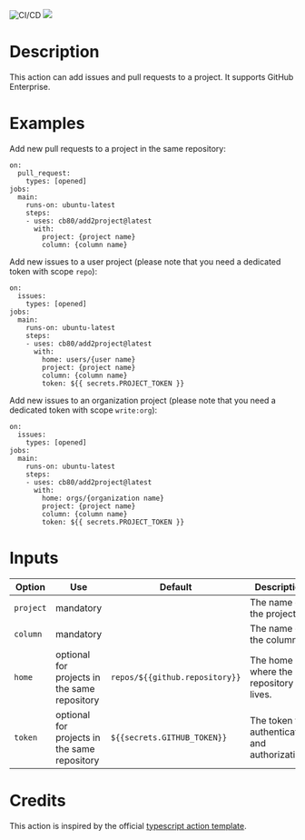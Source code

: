 ![CI/CD](https://github.com/cb80/add2project/workflows/CI/CD/badge.svg)
[![](https://img.shields.io/badge/GitHub-Marketplace-blue)](https://github.com/marketplace/actions/add-issues-and-pull-requests-to-a-project)

# Description

This action can add issues and pull requests to a project. It supports GitHub Enterprise.

# Examples

Add new pull requests to a project in the same repository:
```
on:
  pull_request:
    types: [opened]
jobs:
  main:
    runs-on: ubuntu-latest
    steps:
    - uses: cb80/add2project@latest
      with:
        project: {project name}
        column: {column name}
```

Add new issues to a user project (please note that you need a dedicated token
with scope `repo`):
```
on:
  issues:
    types: [opened]
jobs:
  main:
    runs-on: ubuntu-latest
    steps:
    - uses: cb80/add2project@latest
      with:
        home: users/{user name}
        project: {project name}
        column: {column name}
        token: ${{ secrets.PROJECT_TOKEN }}
```

Add new issues to an organization project (please note that you need a dedicated
token with scope `write:org`):
```
on:
  issues:
    types: [opened]
jobs:
  main:
    runs-on: ubuntu-latest
    steps:
    - uses: cb80/add2project@latest
      with:
        home: orgs/{organization name}
        project: {project name}
        column: {column name}
        token: ${{ secrets.PROJECT_TOKEN }}
```

# Inputs

| Option    | Use                                          | Default                        | Description |
|-----------|----------------------------------------------|--------------------------------|-------------|
| `project` | mandatory                                    |                                | The name of the project. |
| `column`  | mandatory                                    |                                | The name of the column. |
| `home`    | optional for projects in the same repository | `repos/${{github.repository}}` | The home where the repository lives. |
| `token`   | optional for projects in the same repository | `${{secrets.GITHUB_TOKEN}}`    | The token for authentication and authorization. |

# Credits

This action is inspired by the official [typescript action template][tstpl].

[tstpl]: https://github.com/actions/typescript-action
